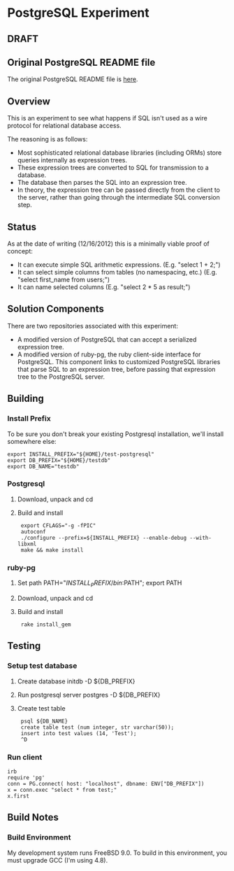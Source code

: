 PostgreSQL Experiment
=====================

DRAFT
-----

Original PostgreSQL README file
-------------------------------
The original PostgreSQL README file is [here](postgres/blob/master/README).

Overview
--------
This is an experiment to see what happens if SQL isn't used as a wire protocol for relational database access.

The reasoning is as follows:
* Most sophisticated relational database libraries (including ORMs) store queries internally as expression trees.
* These expression trees are converted to SQL for transmission to a database.
* The database then parses the SQL into an expression tree.
* In theory, the expression tree can be passed directly from the client to the server, rather than going through
  the intermediate SQL conversion step.

Status
------
As at the date of writing (12/16/2012) this is a minimally viable proof of concept:
* It can execute simple SQL arithmetic expressions.  (E.g. "select 1 + 2;")
* It can select simple columns from tables (no namespacing, etc.)  (E.g. "select first_name from users;")
* It can name selected columns (E.g. "select 2 * 5 as result;")

Solution Components
-------------------
There are two repositories associated with this experiment:
* A modified version of PostgreSQL that can accept a serialized expression tree.
* A modified version of ruby-pg, the ruby client-side interface for PostgreSQL.
  This component links to customized PostgreSQL libraries that parse SQL to an expression tree, before passing
  that expression tree to the PostgreSQL server.

Building
--------

### Install Prefix
To be sure you don't break your existing Postgresql installation, we'll install somewhere else:

    export INSTALL_PREFIX="${HOME}/test-postgresql"
    export DB_PREFIX="${HOME}/testdb"
    export DB_NAME="testdb"

### Postgresql
1. Download, unpack and cd
2. Build and install

		export CFLAGS="-g -fPIC"
		autoconf
		./configure --prefix=${INSTALL_PREFIX} --enable-debug --with-libxml
		make && make install

### ruby-pg
1. Set path
   PATH="${INSTALL_PREFIX}/bin:$PATH"; export PATH
2. Download, unpack and cd
3. Build and install

		rake install_gem

Testing
--------
### Setup test database
1. Create database
		initdb -D ${DB_PREFIX}
2. Run postgresql server
		postgres -D ${DB_PREFIX}
3. Create test table

		psql ${DB_NAME}
		create table test (num integer, str varchar(50));
		insert into test values (14, 'Test');
		^D

### Run client
	irb
	require 'pg'
	conn = PG.connect( host: "localhost", dbname: ENV["DB_PREFIX"])
	x = conn.exec "select * from test;"
	x.first

Build Notes
-----------------
### Build Environment

My development system runs FreeBSD 9.0.  To build in this environment, you must upgrade GCC (I'm using 4.8).

